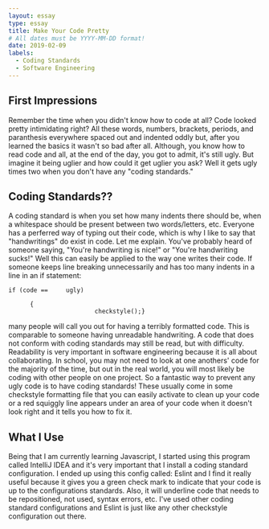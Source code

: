 ```yaml
---
layout: essay
type: essay
title: Make Your Code Pretty
# All dates must be YYYY-MM-DD format!
date: 2019-02-09
labels:
  - Coding Standards
  - Software Engineering
---
```


## **First Impressions**
Remember the time when you didn't know how to code at all? Code looked pretty intimidating right? All these words, numbers, brackets, periods, and paranthesis everywhere spaced out and indented oddly but, after you learned the basics it wasn't so bad after all. Although, you know how to read code and all, at the end of the day, you got to admit, it's still ugly. But imagine it being uglier and how could it get uglier you ask? Well it gets ugly times two when you don't have any "coding standards." 

## **Coding Standards??**
A coding standard is when you set how many indents there should be, when a whitespace should be present between two words/letters, etc. Everyone has a perferred way of typing out their code, which is why I like to say that "handwritings" do exist in code. Let me explain. You've probably heard of someone saying, "You're handwriting is nice!" or "You're handwriting sucks!" Well this can easily be applied to the way one writes their code. If someone keeps line breaking unnecessarily and has too many indents in a line in an if statement:
```
if (code ==     ugly)

      {
                        checkstyle();}
```
many people will call you out for having a terribly formatted code. This is comparable to someone having unreadable handwriting. A code that does not conform with coding standards may still be read, but with difficulty. Readability is very important in software engineering because it is all about collaborating. In school, you may not need to look at one anothers' code for the majority of the time, but out in the real world, you will most likely be coding with other people on one project. So a fantastic way to prevent any ugly code is to have coding standards! These usually come in some checkstyle formatting file that you can easily activate to clean up your code or a red squiggly line appears under an area of your code when it doesn't look right and it tells you how to fix it. 

## **What I Use**
Being that I am currently learning Javascript, I started using this program called IntelliJ IDEA and it's very important that I install a coding standard configuration. I ended up using this config called: Eslint and I find it really useful because it gives you a green check mark to indicate that your code is up to the configurations standards. Also, it will underline code that needs to be repositioned, not used, syntax errors, etc. I've used other coding standard configurations and Eslint is just like any other checkstyle configuration out there. 
